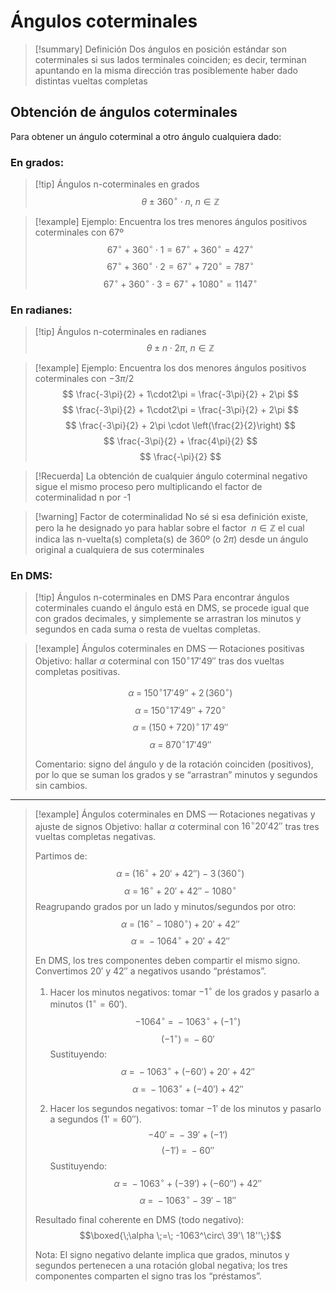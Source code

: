# Ángulos coterminales

>[!summary] Definición
> Dos ángulos en posición estándar son coterminales si sus lados terminales coinciden; es decir, terminan apuntando en la misma dirección tras posiblemente haber dado distintas vueltas completas

## Obtención de ángulos coterminales

Para obtener un ángulo coterminal a otro ángulo cualquiera dado:
### En grados:

>[!tip] Ángulos n-coterminales en grados
>$$
\theta \pm 360^\circ \cdot n, \ n \in\mathbb{Z}
$$

>[!example] Ejemplo: Encuentra los tres menores ángulos positivos coterminales con 67º
>$$
>67^\circ + 360^\circ \cdot 1 = 67^\circ + 360^\circ = 427^\circ
>$$
>$$
>67^\circ + 360^\circ \cdot 2 = 67^\circ + 720^\circ = 787^\circ
>$$
>$$
>67^\circ + 360^\circ \cdot 3 = 67^\circ + 1080^\circ = 1147^\circ
>$$
### En radianes:

>[!tip] Ángulos n-coterminales en radianes
>$$
>\theta \pm n \cdot 2\pi, \ n \in \mathbb{Z}
>$$

>[!example] Ejemplo: Encuentra los dos menores ángulos positivos coterminales con $-3\pi/2$
>$$
>\frac{-3\pi}{2} + 1\cdot2\pi = \frac{-3\pi}{2} + 2\pi
>$$
>$$
>\frac{-3\pi}{2} + 1\cdot2\pi = \frac{-3\pi}{2} + 2\pi
>$$
>$$
>\frac{-3\pi}{2} + 2\pi \cdot \left(\frac{2}{2}\right)
>$$
>$$
>\frac{-3\pi}{2} + \frac{4\pi}{2}
>$$
>$$
>\frac{-\pi}{2}
>$$


>[!Recuerda]
>La obtención de cualquier ángulo coterminal negativo sigue el mismo proceso pero multiplicando el factor de coterminalidad n por -1

>[!warning] Factor de coterminalidad
>No sé si esa definición existe, pero la he designado yo para hablar sobre el factor $\ n \in \mathbb{Z}$ el cual indica las n-vuelta(s) completa(s) de 360º (o $2\pi$) desde un ángulo original a cualquiera de sus coterminales

### En DMS:

>[!tip] Ángulos n-coterminales en DMS
>Para encontrar ángulos coterminales cuando el ángulo está en DMS, se procede igual que con grados decimales, y simplemente se arrastran los minutos y segundos en cada suma o resta de vueltas completas.

> [!example] Ángulos coterminales en DMS — Rotaciones positivas
> Objetivo: hallar $\alpha$ coterminal con $150^\circ 17' 49''$ tras dos vueltas completas positivas.
>
> $$\alpha \;=\; 150^\circ 17' 49'' \;+\; 2\,(360^\circ)$$
> $$\alpha \;=\; 150^\circ 17' 49'' \;+\; 720^\circ$$
> $$\alpha \;=\; (150+720)^\circ\,17'\,49''$$
> $$\alpha \;=\; 870^\circ 17' 49''$$
>
> Comentario: signo del ángulo y de la rotación coinciden (positivos), por lo que se suman los grados y se “arrastran” minutos y segundos sin cambios.

---

> [!example] Ángulos coterminales en DMS — Rotaciones negativas y ajuste de signos
> Objetivo: hallar $\alpha$ coterminal con $16^\circ 20' 42''$ tras tres vueltas completas negativas.
>
> Partimos de:
> $$\alpha \;=\; (16^\circ + 20' + 42'') \;-\; 3\,(360^\circ)$$
> $$\alpha \;=\; 16^\circ + 20' + 42'' \;-\; 1080^\circ$$
> Reagrupando grados por un lado y minutos/segundos por otro:
> $$\alpha \;=\; (16^\circ - 1080^\circ) \;+\; 20' \;+\; 42''$$
> $$\alpha \;=\; -1064^\circ \;+\; 20' \;+\; 42''$$
>
> En DMS, los tres componentes deben compartir el mismo signo. Convertimos $20'$ y $42''$ a negativos usando “préstamos”.
>
> 1) Hacer los minutos negativos: tomar $-1^\circ$ de los grados y pasarlo a minutos ($1^\circ = 60'$).
> $$-1064^\circ \;=\; -1063^\circ \;+\; (-1^\circ)$$
> $$(-1^\circ) \;=\; -60'$$
> Sustituyendo:
> $$\alpha \;=\; -1063^\circ \;+\; (-60') \;+\; 20' \;+\; 42''$$
> $$\alpha \;=\; -1063^\circ \;+\; (-40') \;+\; 42''$$
>
> 2) Hacer los segundos negativos: tomar $-1'$ de los minutos y pasarlo a segundos ($1' = 60''$).
> $$-40' \;=\; -39' \;+\; (-1')$$
> $$(-1') \;=\; -60''$$
> Sustituyendo:
> $$\alpha \;=\; -1063^\circ \;+\; (-39') \;+\; (-60'') \;+\; 42''$$
> $$\alpha \;=\; -1063^\circ \;-\; 39' \;-\; 18''$$
>
> Resultado final coherente en DMS (todo negativo):
> $$\boxed{\;\alpha \;=\; -1063^\circ\ 39'\ 18''\;}$$
>
> Nota: El signo negativo delante implica que grados, minutos y segundos pertenecen a una rotación global negativa; los tres componentes comparten el signo tras los “préstamos”.
